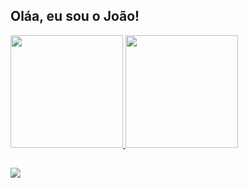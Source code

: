 ## Oláa, eu sou o João!

<div>
  <a href="https://github.com/joaojjb">
  <img height="180em" src="https://github-readme-stats.vercel.app/api?username=joaojjb&show_icons=true&theme=prussian&include_all_commits=true&count_private=true"/>
  <img height="180em" src="https://github-readme-stats.vercel.app/api/top-langs/?username=joaojjb&layout=compact&langs_count=7&theme=prussian"/>
<div>
  
  ##
  
  <div>
    <a href = "mailto:joaojjbcosta@gmail.com"><img src="https://img.shields.io/badge/-Gmail-%23333?style=for-the-badge&logo=gmail&logoColor=white" target="_blank"></a>
  <div>
